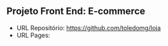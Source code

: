 ## Projeto Front End: E-commerce

- URL Repositório: https://github.com/toledomg/loja
- URL Pages: 
